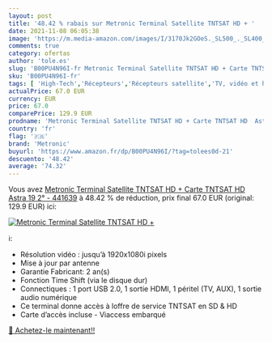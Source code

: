 ```yaml
---
layout: post
title: '48.42 % rabais sur Metronic Terminal Satellite TNTSAT HD + '
date: 2021-11-08 06:05:38
image: 'https://m.media-amazon.com/images/I/3170Jk2GOeS._SL500_._SL400_.jpg'
comments: true
category: ofertas
author: 'tole.es'
slug: 'B00PU4N96I-fr Metronic Terminal Satellite TNTSAT HD + Carte TNTSAT HD...'
sku: 'B00PU4N96I-fr'
tags: [ 'High-Tech','Récepteurs','Récepteurs satellite','TV, vidéo et home cinéma','metronic', ]
actualPrice: 67.0 EUR
currency: EUR
price: 67.0
comparePrice: 129.9 EUR
prodname: 'Metronic Terminal Satellite TNTSAT HD + Carte TNTSAT HD  Astra 19 2°  - 441639'
country: 'fr'
flag: '🇫🇷'
brand: 'Metronic'
buyurl: 'https://www.amazon.fr/dp/B00PU4N96I/?tag=tolees0d-21'
descuento: '48.42'
average: '74.32'
---
```


Vous avez [Metronic Terminal Satellite TNTSAT HD + Carte TNTSAT HD  Astra 19 2°  - 441639](https://www.amazon.fr/dp/B00PU4N96I/?tag=tolees0d-21)  à  48.42 % de réduction, prix final  67.0 EUR (original: 129.9 EUR) ici:

[![Metronic Terminal Satellite TNTSAT HD + ](https://m.media-amazon.com/images/I/3170Jk2GOeS._SL500_._SL400_.jpg)](https://www.amazon.fr/dp/B00PU4N96I/?tag=tolees0d-21)

ℹ️:

- Résolution vidéo : jusqu’à 1920x1080i pixels
- Mise à jour par antenne
- Garantie Fabricant: 2 an(s)
- Fonction Time Shift (via le disque dur)
- Connectiques : 1 port USB 2.0, 1 sortie HDMI, 1 péritel (TV, AUX), 1 sortie audio numérique
- Ce terminal donne accès à loffre de service TNTSAT en SD & HD
- Carte d’accès incluse - Viaccess embarqué

[🛒 Achetez-le maintenant!!](https://www.amazon.fr/dp/B00PU4N96I/?tag=tolees0d-21)

